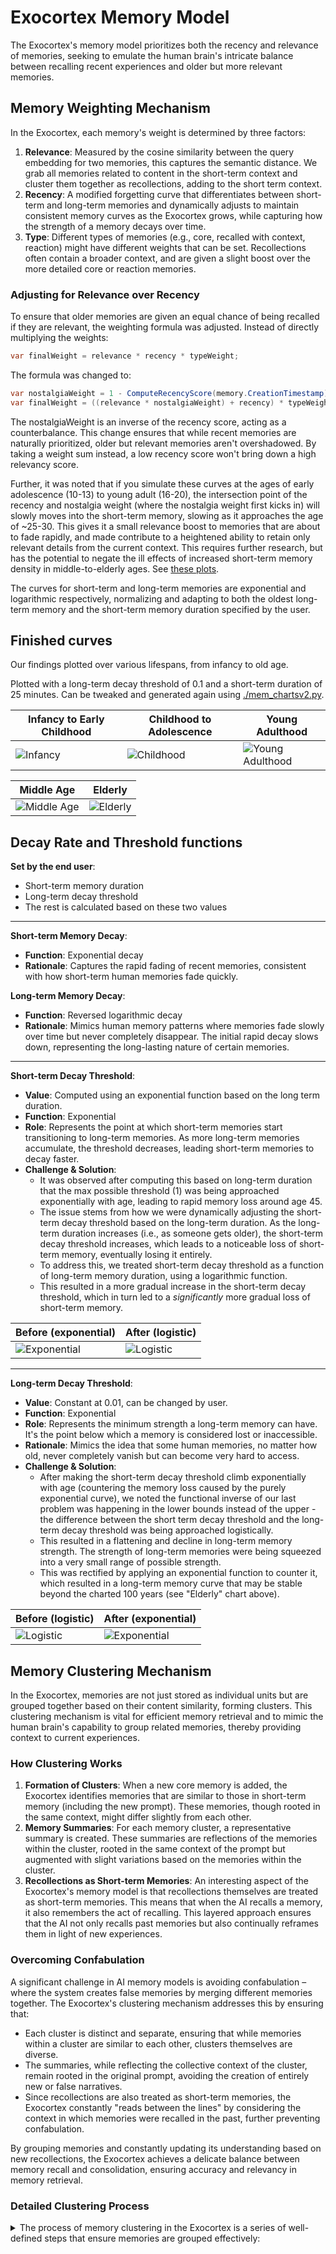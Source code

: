 # Exocortex Memory Model

The Exocortex's memory model prioritizes both the recency and relevance of memories, seeking to emulate the human brain's intricate balance between recalling recent experiences and older but more relevant memories.

## Memory Weighting Mechanism

In the Exocortex, each memory's weight is determined by three factors:
1. **Relevance**: Measured by the cosine similarity between the query embedding for two memories, this captures the semantic distance. We grab all memories related to content in the short-term context and cluster them together as recollections, adding to the short term context. 
2. **Recency**: A modified forgetting curve that differentiates between short-term and long-term memories and dynamically adjusts to maintain consistent memory curves as the Exocortex grows, while capturing how the strength of a memory decays over time.
3. **Type**: Different types of memories (e.g., core, recalled with context, reaction) might have different weights that can be set. Recollections often contain a broader context, and are given a slight boost over the more detailed core or reaction memories.

### Adjusting for Relevance over Recency

To ensure that older memories are given an equal chance of being recalled if they are relevant, the weighting formula was adjusted. Instead of directly multiplying the weights:

```cs
var finalWeight = relevance * recency * typeWeight;
```
The formula was changed to:

```cs
var nostalgiaWeight = 1 - ComputeRecencyScore(memory.CreationTimestamp); // Inverse of recency
var finalWeight = ((relevance * nostalgiaWeight) + recency) * typeWeight;
```

The nostalgiaWeight is an inverse of the recency score, acting as a counterbalance. This change ensures that while recent memories are naturally prioritized, older but relevant memories aren't overshadowed. By taking a weight sum instead, a low recency score won't bring down a high relevancy score.

Further, it was noted that if you simulate these curves at the ages of early adolescence (10-13) to young adult (16-20), the intersection point of the recency and nostalgia weight (where the nostalgia weight first kicks in) will slowly moves into the short-term memory, slowing as it approaches the age of ~25-30. This gives it a small relevance boost to memories that are about to fade rapidly, and made contribute to a heightened ability to retain only relevant details from the current context. This requires further research, but has the potential to negate the ill effects of increased short-term memory density in middle-to-elderly ages. See [these plots](./5days%20to%2030years).

The curves for short-term and long-term memories are exponential and logarithmic respectively, normalizing and adapting to both the oldest long-term memory and the short-term memory duration specified by the user.

## Finished curves

Our findings plotted over various lifespans, from infancy to old age.

Plotted with a long-term decay threshold of 0.1 and a short-term duration of 25 minutes. Can be tweaked and generated again using [./mem_chartsv2.py](./mem_chartsv2.py).

| Infancy to Early Childhood      | Childhood to Adolescence      | Young Adulthood             |
| ------------------------------ | ---------------------------- | --------------------------- |
| ![Infancy](combined_memory_decay_2x2_Infancy_to_Early_Childhood.png) | ![Childhood](combined_memory_decay_2x2_Childhood_to_Adolescence.png) | ![Young Adulthood](combined_memory_decay_2x2_Young_Adulthood.png) |

| Middle Age                     | Elderly                      |
| ------------------------------ | ---------------------------- |
| ![Middle Age](combined_memory_decay_2x2_Middle_Age.png) | ![Elderly](combined_memory_decay_2x2_Elderly.png) |

## Decay Rate and Threshold functions 

**Set by the end user**:
- Short-term memory duration 
- Long-term decay threshold
- The rest is calculated based on these two values

---

**Short-term Memory Decay**:
- **Function**: Exponential decay
- **Rationale**: Captures the rapid fading of recent memories, consistent with how short-term human memories fade quickly.

**Long-term Memory Decay**:
- **Function**: Reversed logarithmic decay
- **Rationale**: Mimics human memory patterns where memories fade slowly over time but never completely disappear. The initial rapid decay slows down, representing the long-lasting nature of certain memories.

---

**Short-term Decay Threshold**:

- **Value**: Computed using an exponential function based on the long term duration.
- **Function**: Exponential
- **Role**: Represents the point at which short-term memories start transitioning to long-term memories. As more long-term memories accumulate, the threshold decreases, leading short-term memories to decay faster.
- **Challenge & Solution**: 
    - It was observed after computing this based on long-term duration that the max possible threshold (1) was being approached exponentially with age, leading to rapid memory loss around age 45.
    - The issue stems from how we were dynamically adjusting the short-term decay threshold based on the long-term duration. As the long-term duration increases (i.e., as someone gets older), the short-term decay threshold increases, which leads to a noticeable loss of short-term memory, eventually losing it entirely.
    - To address this, we treated short-term decay threshold as a function of long-term memory duration, using a logarithmic function.
    - This resulted in a more gradual increase in the short-term decay threshold, which in turn led to a _significantly_ more gradual loss of short-term memory.

| Before (exponential)             | After (logistic)             |
| -------------------------------- | ---------------------------- |
| ![Exponential](pre_short_term_threshold_fix_threshold_over_age_exponential.png) | ![Logistic](pre_short_term_threshold_fix_threshold_over_age_logistic.png) |

---

**Long-term Decay Threshold**:
- **Value**: Constant at 0.01, can be changed by user.
- **Function**: Exponential
- **Role**: Represents the minimum strength a long-term memory can have. It's the point below which a memory is considered lost or inaccessible.
- **Rationale**: Mimics the idea that some human memories, no matter how old, never completely vanish but can become very hard to access.
- **Challenge & Solution**:
  - After making the short-term decay threshold climb exponentially with age (countering the memory loss caused by the purely exponential curve), we noted the functional inverse of our last problem was happening in the lower bounds instead of the upper - the difference between the short term decay threshold and the long-term decay threshold was being approached logistically.
  - This resulted in a flattening and decline in long-term memory strength. The strength of long-term memories were being squeezed into a very small range of possible strength.
  - This was rectified by applying an exponential function to counter it, which resulted in a long-term memory curve that may be stable beyond the charted 100 years (see "Elderly" chart above).

| Before (logistic)                                      | After (exponential)                                  |
| ------------------------------------------------------- | ---------------------------------------------------- |
| ![Logistic](post_short_term_threshold_fix_threshold_over_age_logistic.png) | ![Exponential](post_short_term_threshold_fix_threshold_over_age_exponential.png) |


## Memory Clustering Mechanism

In the Exocortex, memories are not just stored as individual units but are grouped together based on their content similarity, forming clusters. This clustering mechanism is vital for efficient memory retrieval and to mimic the human brain's capability to group related memories, thereby providing context to current experiences.

### How Clustering Works

1. **Formation of Clusters**: When a new core memory is added, the Exocortex identifies memories that are similar to those in short-term memory (including the new prompt). These memories, though rooted in the same context, might differ slightly from each other.
2. **Memory Summaries**: For each memory cluster, a representative summary is created. These summaries are reflections of the memories within the cluster, rooted in the same context of the prompt but augmented with slight variations based on the memories within the cluster.
3. **Recollections as Short-term Memories**: An interesting aspect of the Exocortex's memory model is that recollections themselves are treated as short-term memories. This means that when the AI recalls a memory, it also remembers the act of recalling. This layered approach ensures that the AI not only recalls past memories but also continually reframes them in light of new experiences. 

### Overcoming Confabulation

A significant challenge in AI memory models is avoiding confabulation – where the system creates false memories by merging different memories together. The Exocortex's clustering mechanism addresses this by ensuring that:

- Each cluster is distinct and separate, ensuring that while memories within a cluster are similar to each other, clusters themselves are diverse.
- The summaries, while reflecting the collective context of the cluster, remain rooted in the original prompt, avoiding the creation of entirely new or false narratives.
- Since recollections are also treated as short-term memories, the Exocortex constantly "reads between the lines" by considering the context in which memories were recalled in the past, further preventing confabulation.

By grouping memories and constantly updating its understanding based on new recollections, the Exocortex achieves a delicate balance between memory recall and consolidation, ensuring accuracy and relevancy in memory retrieval.


### Detailed Clustering Process

<details><summary>The process of memory clustering in the Exocortex is a series of well-defined steps that ensure memories are grouped effectively:</summary>


1. **Embedding Generation**:
   - For every new memory or prompt, an embedding vector is generated. This vector represents the content of the memory in a form that can be used to compute similarities with other memories.
   - Embeddings are crucial for the clustering mechanism as they condense the content of memories into a format that allows for efficient comparison.

2. **Memory Similarity Computation**:
   - The Exocortex computes the similarity between the embedding of the new memory and the embeddings of all existing memories.
   - This step identifies which memories are relevant to the current prompt and should be considered for clustering.

3. **Dimensionality Reduction using UMAP**:
   - Given the high-dimensional nature of memory embeddings, it's essential to reduce their dimensionality for efficient clustering.
   - UMAP (Uniform Manifold Approximation and Projection) is used to reduce the dimensionality of embeddings, preserving as much of the local and global structure as possible.

4. **Memory Clustering with HDBSCAN**:
   - The dimensionality-reduced embeddings are then clustered using the HDBSCAN algorithm.
   - HDBSCAN (Hierarchical Density-Based Spatial Clustering of Applications with Noise) groups memories based on their density in the embedding space. It's particularly suited for data with varying cluster densities and can identify noise (memories that don't belong to any cluster).

5. **Cluster Summarization**:
   - For each cluster identified, a representative summary is generated. This summary encapsulates the common themes or content of all memories within the cluster.
   - The summary is rooted in the context of the original prompt but contains nuances from all memories in the cluster.

6. **Storing Recollections**:
   - The act of recalling and summarizing memories is itself stored as a new memory in the Exocortex.
   - This ensures that the context and nuances of every recollection are preserved and can influence future recalls.

By following this structured approach, the Exocortex ensures that memories are not only stored efficiently but also recalled in a manner that preserves their context and relevance.
</details>
